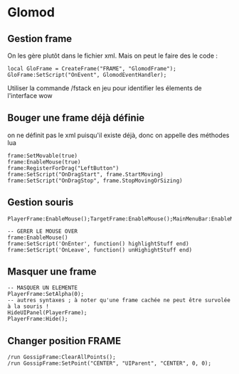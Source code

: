 # Glomod

## Gestion frame

On les gère plutôt dans le fichier xml. Mais on peut le faire des le code :

```
local GloFrame = CreateFrame("FRAME", "GlomodFrame");
GloFrame:SetScript("OnEvent", GlomodEventHandler);
```

Utiliser la commande /fstack en jeu pour identifier les élements de l'interface wow

## Bouger une frame déjà définie

on ne définit pas le xml puisqu'il existe déjà, donc on appelle des méthodes lua

```
frame:SetMovable(true)
frame:EnableMouse(true)
frame:RegisterForDrag("LeftButton")
frame:SetScript("OnDragStart", frame.StartMoving)
frame:SetScript("OnDragStop", frame.StopMovingOrSizing)
```

## Gestion souris

```
PlayerFrame:EnableMouse();TargetFrame:EnableMouse();MainMenuBar:EnableMouse();

-- GERER LE MOUSE OVER
frame:EnableMouse()
frame:SetScript('OnEnter', function() highlightStuff end)
frame:SetScript('OnLeave', function() unHighightStuff end)

```

## Masquer une frame

```
-- MASQUER UN ELEMENTE
PlayerFrame:SetAlpha(0);
-- autres syntaxes ; à noter qu'une frame cachée ne peut être survolée à la souris !
HideUIPanel(PlayerFrame);
PlayerFrame:Hide();
```
## Changer position FRAME

```
/run GossipFrame:ClearAllPoints();
/run GossipFrame:SetPoint("CENTER", "UIParent", "CENTER", 0, 0);
```
